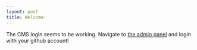 ```yaml
---
layout: post
title: Welcome!
---
```

The CMS login seems to be working. Navigate to [the admin panel](https://serene-douhua-9453c6.netlify.app/admin) and login with your github account!